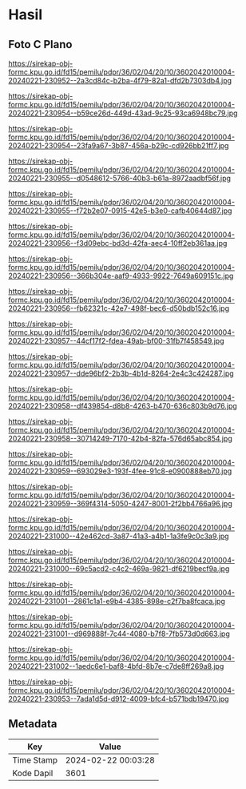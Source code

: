 # Hasil

## Foto C Plano

https://sirekap-obj-formc.kpu.go.id/fd15/pemilu/pdpr/36/02/04/20/10/3602042010004-20240221-230952--2a3cd84c-b2ba-4f79-82a1-dfd2b7303db4.jpg

https://sirekap-obj-formc.kpu.go.id/fd15/pemilu/pdpr/36/02/04/20/10/3602042010004-20240221-230954--b59ce26d-449d-43ad-9c25-93ca6948bc79.jpg

https://sirekap-obj-formc.kpu.go.id/fd15/pemilu/pdpr/36/02/04/20/10/3602042010004-20240221-230954--23fa9a67-3b87-456a-b29c-cd926bb21ff7.jpg

https://sirekap-obj-formc.kpu.go.id/fd15/pemilu/pdpr/36/02/04/20/10/3602042010004-20240221-230955--d0548612-5766-40b3-b61a-8972aadbf56f.jpg

https://sirekap-obj-formc.kpu.go.id/fd15/pemilu/pdpr/36/02/04/20/10/3602042010004-20240221-230955--f72b2e07-0915-42e5-b3e0-cafb40644d87.jpg

https://sirekap-obj-formc.kpu.go.id/fd15/pemilu/pdpr/36/02/04/20/10/3602042010004-20240221-230956--f3d09ebc-bd3d-42fa-aec4-10ff2eb361aa.jpg

https://sirekap-obj-formc.kpu.go.id/fd15/pemilu/pdpr/36/02/04/20/10/3602042010004-20240221-230956--366b304e-aaf9-4933-9922-7649a609151c.jpg

https://sirekap-obj-formc.kpu.go.id/fd15/pemilu/pdpr/36/02/04/20/10/3602042010004-20240221-230956--fb62321c-42e7-498f-bec6-d50bdb152c16.jpg

https://sirekap-obj-formc.kpu.go.id/fd15/pemilu/pdpr/36/02/04/20/10/3602042010004-20240221-230957--44cf17f2-fdea-49ab-bf00-31fb7f458549.jpg

https://sirekap-obj-formc.kpu.go.id/fd15/pemilu/pdpr/36/02/04/20/10/3602042010004-20240221-230957--dde96bf2-2b3b-4b1d-8264-2e4c3c424287.jpg

https://sirekap-obj-formc.kpu.go.id/fd15/pemilu/pdpr/36/02/04/20/10/3602042010004-20240221-230958--df439854-d8b8-4263-b470-636c803b9d76.jpg

https://sirekap-obj-formc.kpu.go.id/fd15/pemilu/pdpr/36/02/04/20/10/3602042010004-20240221-230958--30714249-7170-42b4-82fa-576d65abc854.jpg

https://sirekap-obj-formc.kpu.go.id/fd15/pemilu/pdpr/36/02/04/20/10/3602042010004-20240221-230959--693029e3-193f-4fee-91c8-e0900888eb70.jpg

https://sirekap-obj-formc.kpu.go.id/fd15/pemilu/pdpr/36/02/04/20/10/3602042010004-20240221-230959--369f4314-5050-4247-8001-2f2bb4766a96.jpg

https://sirekap-obj-formc.kpu.go.id/fd15/pemilu/pdpr/36/02/04/20/10/3602042010004-20240221-231000--42e462cd-3a87-41a3-a4b1-1a3fe9c0c3a9.jpg

https://sirekap-obj-formc.kpu.go.id/fd15/pemilu/pdpr/36/02/04/20/10/3602042010004-20240221-231000--69c5acd2-c4c2-469a-9821-df6219becf9a.jpg

https://sirekap-obj-formc.kpu.go.id/fd15/pemilu/pdpr/36/02/04/20/10/3602042010004-20240221-231001--2861c1a1-e9b4-4385-898e-c2f7ba8fcaca.jpg

https://sirekap-obj-formc.kpu.go.id/fd15/pemilu/pdpr/36/02/04/20/10/3602042010004-20240221-231001--d969888f-7c44-4080-b7f8-7fb573d0d663.jpg

https://sirekap-obj-formc.kpu.go.id/fd15/pemilu/pdpr/36/02/04/20/10/3602042010004-20240221-231002--1aedc6e1-baf8-4bfd-8b7e-c7de8ff269a8.jpg

https://sirekap-obj-formc.kpu.go.id/fd15/pemilu/pdpr/36/02/04/20/10/3602042010004-20240221-230953--7ada1d5d-d912-4009-bfc4-b571bdb19470.jpg


## Metadata

| Key        | Value               |
| ---------- | ------------------- |
| Time Stamp | 2024-02-22 00:03:28 |
| Kode Dapil | 3601                |



